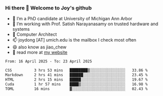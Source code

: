 ### Hi there 👋 Welcome to Joy's github

- 🔭 I’m a PhD candidate at University of Michigan Ann Arbor
- 🌱 I’m working with Prof. Satish Narayanasamy on trusted hardware and systems
- 👯 Computer Architect
- 📫 joydong [AT] umich.edu is the mailbox I check most often
- 😄 also know as jiao_chew
- 💬 read more at [my website](https://joydddd.github.io/)
<!--START_SECTION:waka-->

```txt
From: 16 April 2025 - To: 23 April 2025

CSS          3 hrs 53 mins   ████████▒░░░░░░░░░░░░░░░░   33.86 %
Markdown     2 hrs 41 mins   ██████░░░░░░░░░░░░░░░░░░░   23.45 %
HTML         2 hrs 15 mins   █████░░░░░░░░░░░░░░░░░░░░   19.67 %
Cuda         1 hr 57 mins    ████▒░░░░░░░░░░░░░░░░░░░░   16.98 %
TOML         16 mins         ▓░░░░░░░░░░░░░░░░░░░░░░░░   02.43 %
```

<!--END_SECTION:waka-->

